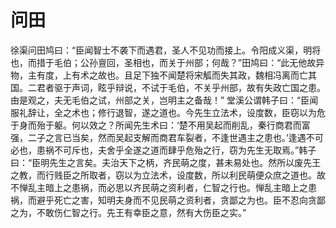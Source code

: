# 问田
徐渠问田鸠曰：“臣闻智士不袭下而遇君，圣人不见功而接上。令阳成义渠，明将也，而措于毛伯；公孙亶回，圣相也，而关于州部；何哉？”田鸠曰：“此无他故异物，主有度，上有术之故也。且足下独不闻楚将宋觚而失其政，魏相冯离而亡其国。二君者驱于声词，眩乎辩说，不试于毛伯，不关乎州部，故有失政亡国之患。由是观之，夫无毛伯之试，州部之关，岂明主之备哉！”
堂溪公谓韩子曰：“臣闻服礼辞让，全之术也；修行退智，遂之道也。今先生立法术，设度数，臣窃以为危于身而殆于躯。何以效之？所闻先生术曰：‘楚不用吴起而削乱，秦行商君而富强，二子之言已当矣，然而吴起支解而商君车裂者，不逢世遇主之患也。’逢遇不可必也，患祸不可斥也，夫舍乎全遂之道而肆乎危殆之行，窃为先生无取焉。”韩子曰：“臣明先生之言矣。夫治天下之柄，齐民萌之度，甚未易处也。然所以废先王之教，而行贱臣之所取者，窃以为立法术，设度数，所以利民萌便众庶之道也。故不惮乱主暗上之患祸，而必思以齐民萌之资利者，仁智之行也。惮乱主暗上之患祸，而避乎死亡之害，知明夫身而不见民萌之资利者，贪鄙之为也。臣不忍向贪鄙之为，不敢伤仁智之行。先王有幸臣之意，然有大伤臣之实。”
